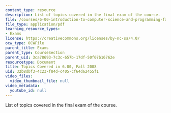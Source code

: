 ```yaml
---
content_type: resource
description: List of topics covered in the final exam of the course.
file: /courses/6-00-introduction-to-computer-science-and-programming-fall-2008/32b8dbf34c23f84dc405cf64d62455f1_final_topics.pdf
file_type: application/pdf
learning_resource_types:
- Exams
license: https://creativecommons.org/licenses/by-nc-sa/4.0/
ocw_type: OCWFile
parent_title: Exams
parent_type: CourseSection
parent_uid: 3ca78693-7c3c-657b-17df-50f07b16762e
resourcetype: Document
title: Topics Covered in 6.00, Fall 2008
uid: 32b8dbf3-4c23-f84d-c405-cf64d62455f1
video_files:
  video_thumbnail_file: null
video_metadata:
  youtube_id: null
---
```

List of topics covered in the final exam of the course.